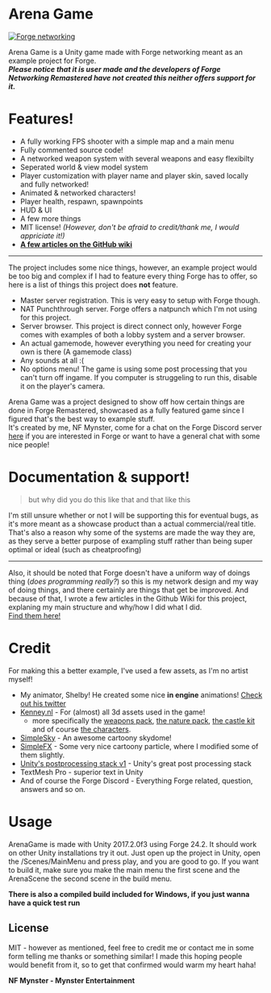 # Arena Game

[![Forge networking](https://camo.githubusercontent.com/ab83ef623f08112ed6b45faecb615120efc9014e/687474703a2f2f692e696d6775722e636f6d2f657a4c6a756a6e2e706e67)](https://github.com/BeardedManStudios/ForgeNetworkingRemastered)

Arena Game is a Unity game made with Forge networking meant as an example project for Forge. \
***Please notice that it is user made and the developers of Forge Networking Remastered have not created this neither offers support for it.***

# Features!

  - A fully working FPS shooter with a simple map and a main menu
  - Fully commented source code!
  - A networked weapon system with several weapons and easy flexibilty
  - Seperated world & view model system
  - Player customization with player name and player skin, saved locally and fully networked!
  - Animated & networked characters!
  - Player health, respawn, spawnpoints
  - HUD & UI
  - A few more things
  - MIT license! *(However, don't be afraid to credit/thank me, I would appriciate it!)*
  - [**A few articles on the GitHub wiki**](https://github.com/NFMynster/ArenaGame/wiki)
___
The project includes some nice things, however, an example project would be too big and complex if I had to feature every thing Forge has to offer, so here is a list of things this project does **not** feature.
 - Master server registration. This is very easy to setup with Forge though.
 - NAT Punchthrough server. Forge offers a natpunch which I'm not using for this project.
 - Server browser. This project is direct connect only, however Forge comes with examples of both a lobby system and a server browser.
 - An actual gamemode, however everything you need for creating your own is there (A gamemode class)
 - Any sounds at all :(
 - No options menu! The game is using some post processing that you can't turn off ingame. If you computer is struggeling to run this, disable it on the player's camera.

Arena Game was a project designed to show off how certain things are done in Forge Remastered, showcased as a fully featured game since I figured that's the best way to example stuff. \
It's created by me, NF Mynster, come for a chat on the Forge Discord server [here](https://discord.gg/yzZwEYm) if you are interested in Forge or want to have a general chat with some nice people!


# Documentation & support!
> but why did you do this like that and that like this 

I'm still unsure whether or not I will be supporting this for eventual bugs, as it's more meant as a showcase product than a actual commercial/real title. \
That's also a reason why some of the systems are made the way they are, as they serve a better purpose of exampling stuff rather than being super optimal or ideal (such as cheatproofing) 
___
Also, it should be noted that Forge doesn't have a uniform way of doings thing (*does programming really?*) so this is my network design and my way of doing things, and there certainly are things that get be improved. 
And because of that, I wrote a few articles in the Github Wiki for this project, explaning my main structure and why/how I did what I did. \
[Find them here!](https://github.com/NFMynster/ArenaGame/wiki)


# Credit

For making this a better example, I've used a few assets, as I'm no artist myself!
* My animator, Shelby! He created some nice **in engine** animations! [Check out his twitter](https://twitter.com/shelbyjuno)
* [Kenney.nl](http://kenney.nl/) - For (almost) all 3d assets used in the game! 
    * more specifically the [weapons pack](http://kenney.nl/assets/weapon-pack), [the nature pack](http://kenney.nl/assets/nature-pack-extended), [the castle kit](http://kenney.nl/assets/castle-kit) and of course [the characters](http://kenney.nl/assets/3d-characters).
* [SimpleSky](https://www.assetstore.unity3d.com/en/#!/content/42373) - An awesome cartoony skydome!
* [SimpleFX](https://www.assetstore.unity3d.com/en/#!/content/67834) - Some very nice cartoony particle, where I modified some of them slightly.
* [Unity's postprocessing stack v1](https://github.com/Unity-Technologies/PostProcessing) - Unity's great post processing stack
* TextMesh Pro - superior text in Unity
* And of course the Forge Discord - Everything Forge related, question, answers and so on.

# Usage

ArenaGame is made with Unity 2017.2.0f3 using Forge 24.2.
It should work on other Unity installations try it out.
Just open up the project in Unity, open the /Scenes/MainMenu and press play, and you are good to go.
If you want to build it, make sure you make the main menu the first scene and the ArenaScene the second scene in the build menu. 

**There is also a compiled build included for Windows, if you just wanna have a quick test run**

License
----

MIT - however as mentioned, feel free to credit me or contact me in some form telling me thanks or something similar! I made this hoping people would benefit from it, so to get that confirmed would warm my heart haha!


**NF Mynster - Mynster Entertainment**
